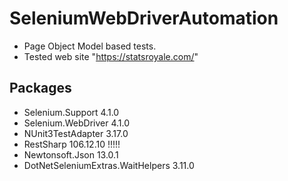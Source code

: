 # SeleniumWebDriverAutomation
- Page Object Model based tests.
- Tested web site "https://statsroyale.com/"
## Packages
- Selenium.Support 4.1.0
- Selenium.WebDriver 4.1.0
- NUnit3TestAdapter 3.17.0
- RestSharp 106.12.10 !!!!!
- Newtonsoft.Json 13.0.1
- DotNetSeleniumExtras.WaitHelpers 3.11.0
